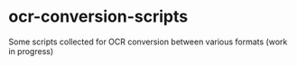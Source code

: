 # ocr-conversion-scripts
Some scripts collected for OCR conversion between various formats (work in progress)
